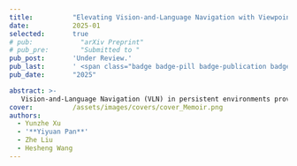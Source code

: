 ```yaml
---
title:          "Elevating Vision-and-Language Navigation with Viewpoint-Level Episodic Simulation and Memory"
date:           2025-01
selected:       true
# pub:            "arXiv Preprint"
# pub_pre:        "Submitted to "
pub_post:       'Under Review.'
pub_last:       ' <span class="badge badge-pill badge-publication badge-success">Power Pitch</span>'
pub_date:       "2025"

abstract: >-
   Vision-and-Language Navigation (VLN) in persistent environments provides opportunities for agents to learn from experiences, yet effectively exploiting and organizing episodic memories remains challenging. We introduce Memoir, an agent that uniquely leverages world model simulation to retrieve episodic memories written to specific viewpoints. The world model serves dual purposes: it models agent intent through imagination to guide memory retrieval, while also providing memory representations for past experiences. Our work also introduces a comprehensive memory architecture combining observation memory for visual cues and navigation memory for navigation patterns. Memoir proves its feasibility with two types of advanced VLN settings: iterative and collaborative navigation. Experiments on the IR2R benchmark demonstrate that Memoir achieves a 7% improvement in success rate over the baseline method. Evaluations in multi-agent scenarios also validate its effectiveness in real-time experience sharing across agents.
cover:          /assets/images/covers/cover_Memoir.png
authors:
  - Yunzhe Xu
  - '**Yiyuan Pan**'
  - Zhe Liu
  - Hesheng Wang
---
```

